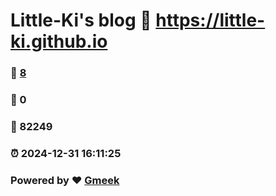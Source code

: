 # Little-Ki's blog :link: https://little-ki.github.io 
### :page_facing_up: [8](https://little-ki.github.io/tag.html) 
### :speech_balloon: 0 
### :hibiscus: 82249 
### :alarm_clock: 2024-12-31 16:11:25 
### Powered by :heart: [Gmeek](https://github.com/Meekdai/Gmeek)
